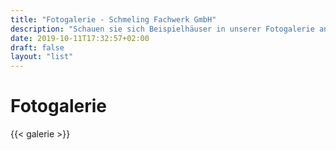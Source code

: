 ```yaml
---
title: "Fotogalerie - Schmeling Fachwerk GmbH"
description: "Schauen sie sich Beispielhäuser in unserer Fotogalerie an! Schmeling Fachwerk GmbH - Bau von Fachwerkhäusern"
date: 2019-10-11T17:32:57+02:00
draft: false
layout: "list"
---
```

<h1>Fotogalerie</h1>
{{< galerie >}}

